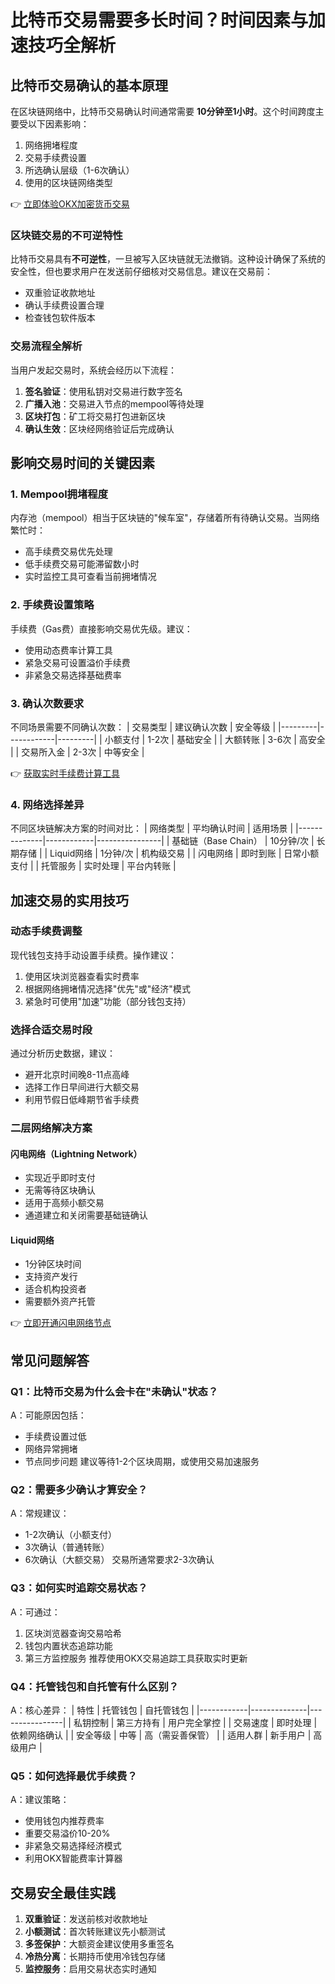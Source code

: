 # 比特币交易需要多长时间？时间因素与加速技巧全解析

## 比特币交易确认的基本原理
在区块链网络中，比特币交易确认时间通常需要 **10分钟至1小时**。这个时间跨度主要受以下因素影响：
1. 网络拥堵程度
2. 交易手续费设置
3. 所选确认层级（1-6次确认）
4. 使用的区块链网络类型

👉 [立即体验OKX加密货币交易](https://bit.ly/okx_welcome)

### 区块链交易的不可逆特性
比特币交易具有**不可逆性**，一旦被写入区块链就无法撤销。这种设计确保了系统的安全性，但也要求用户在发送前仔细核对交易信息。建议在交易前：
- 双重验证收款地址
- 确认手续费设置合理
- 检查钱包软件版本

### 交易流程全解析
当用户发起交易时，系统会经历以下流程：
1. **签名验证**：使用私钥对交易进行数字签名
2. **广播入池**：交易进入节点的mempool等待处理
3. **区块打包**：矿工将交易打包进新区块
4. **确认生效**：区块经网络验证后完成确认

## 影响交易时间的关键因素

### 1. Mempool拥堵程度
内存池（mempool）相当于区块链的"候车室"，存储着所有待确认交易。当网络繁忙时：
- 高手续费交易优先处理
- 低手续费交易可能滞留数小时
- 实时监控工具可查看当前拥堵情况

### 2. 手续费设置策略
手续费（Gas费）直接影响交易优先级。建议：
- 使用动态费率计算工具
- 紧急交易可设置溢价手续费
- 非紧急交易选择基础费率

### 3. 确认次数要求
不同场景需要不同确认次数：
| 交易类型 | 建议确认次数 | 安全等级 |
|---------|------------|---------|
| 小额支付 | 1-2次      | 基础安全 |
| 大额转账 | 3-6次      | 高安全  |
| 交易所入金 | 2-3次     | 中等安全 |

👉 [获取实时手续费计算工具](https://bit.ly/okx_welcome)

### 4. 网络选择差异
不同区块链解决方案的时间对比：
| 网络类型       | 平均确认时间 | 适用场景         |
|--------------|------------|----------------|
| 基础链（Base Chain） | 10分钟/次    | 长期存储        |
| Liquid网络     | 1分钟/次     | 机构级交易      |
| 闪电网络       | 即时到账     | 日常小额支付    |
| 托管服务       | 实时处理     | 平台内转账      |

## 加速交易的实用技巧

### 动态手续费调整
现代钱包支持手动设置手续费。操作建议：
1. 使用区块浏览器查看实时费率
2. 根据网络拥堵情况选择"优先"或"经济"模式
3. 紧急时可使用"加速"功能（部分钱包支持）

### 选择合适交易时段
通过分析历史数据，建议：
- 避开北京时间晚8-11点高峰
- 选择工作日早间进行大额交易
- 利用节假日低峰期节省手续费

### 二层网络解决方案
#### 闪电网络（Lightning Network）
- 实现近乎即时支付
- 无需等待区块确认
- 适用于高频小额交易
- 通道建立和关闭需要基础链确认

#### Liquid网络
- 1分钟区块时间
- 支持资产发行
- 适合机构投资者
- 需要额外资产托管

👉 [立即开通闪电网络节点](https://bit.ly/okx_welcome)

## 常见问题解答

### Q1：比特币交易为什么会卡在"未确认"状态？
A：可能原因包括：
- 手续费设置过低
- 网络异常拥堵
- 节点同步问题
建议等待1-2个区块周期，或使用交易加速服务

### Q2：需要多少确认才算安全？
A：常规建议：
- 1-2次确认（小额支付）
- 3次确认（普通转账）
- 6次确认（大额交易）
交易所通常要求2-3次确认

### Q3：如何实时追踪交易状态？
A：可通过：
1. 区块浏览器查询交易哈希
2. 钱包内置状态追踪功能
3. 第三方监控服务
推荐使用OKX交易追踪工具获取实时更新

### Q4：托管钱包和自托管有什么区别？
A：核心差异：
| 特性         | 托管钱包       | 自托管钱包       |
|------------|--------------|----------------|
| 私钥控制     | 第三方持有     | 用户完全掌控     |
| 交易速度     | 即时处理       | 依赖网络确认     |
| 安全等级     | 中等          | 高（需妥善保管） |
| 适用人群     | 新手用户       | 高级用户        |

### Q5：如何选择最优手续费？
A：建议策略：
- 使用钱包内推荐费率
- 重要交易溢价10-20%
- 非紧急交易选择经济模式
- 利用OKX智能费率计算器

## 交易安全最佳实践
1. **双重验证**：发送前核对收款地址
2. **小额测试**：首次转账建议先小额测试
3. **多签保护**：大额资金建议使用多重签名
4. **冷热分离**：长期持币使用冷钱包存储
5. **监控服务**：启用交易状态实时通知
